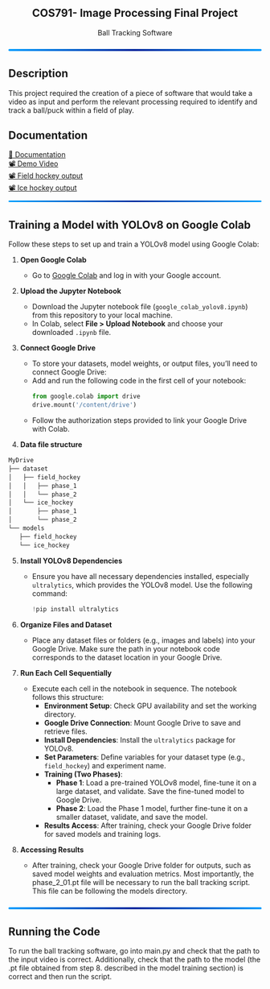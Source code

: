 <h2 align ='center'> COS791- Image Processing Final Project </h3>
<p align = 'center'>Ball Tracking Software</p>


<img src="readme_resources/bar.png" alt="Alt text" title="bar">

## Description

This project required the creation of a piece of software that would take a video as input and perform the relevant processing required to identify and track a ball/puck within a field of play.
## Documentation
<div><a href="https://www.overleaf.com/read/mbbcfmpmfktc#854a0b">🧾 Documentation</a></div>
<div><a href="https://drive.google.com/file/d/1jkOIvxXDZvI2KDQqlkBXQ5gFo0clQ3yN/view?usp=sharing">📽️ Demo Video </a></div>
<div><a href="[https://drive.google.com/file/d/1jkOIvxXDZvI2KDQqlkBXQ5gFo0clQ3yN/view?usp=sharing](https://drive.google.com/file/d/1436jDJVtvuZ7ax8HtKpQHgg4jj8iuI-a/view?usp=sharing)">📽️ Field hockey output </a></div>
<div><a href="[https://drive.google.com/file/d/1jkOIvxXDZvI2KDQqlkBXQ5gFo0clQ3yN/view?usp=sharing](https://drive.google.com/file/d/17OrBAij6Sdn6PP3A0mAU9h2LzvllaKpw/view?usp=sharing)">📽️ Ice hockey output </a></div>

<img src="readme_resources/bar.png" alt="Alt text" title="bar">


## Training a Model with YOLOv8 on Google Colab

Follow these steps to set up and train a YOLOv8 model using Google Colab:

1. **Open Google Colab**
   - Go to [Google Colab](https://colab.research.google.com/) and log in with your Google account.

2. **Upload the Jupyter Notebook**
   - Download the Jupyter notebook file (`google_colab_yolov8.ipynb`) from this repository to your local machine.
   - In Colab, select **File > Upload Notebook** and choose your downloaded `.ipynb` file.

3. **Connect Google Drive**
   - To store your datasets, model weights, or output files, you’ll need to connect Google Drive:
   - Add and run the following code in the first cell of your notebook:
     ```python
     from google.colab import drive
     drive.mount('/content/drive')
     ```
   - Follow the authorization steps provided to link your Google Drive with Colab.

4.  **Data file structure**
 ```python
MyDrive
├── dataset
│   ├── field_hockey
│   │   ├── phase_1
│   │   └── phase_2
│   └── ice_hockey
│       ├── phase_1
│       └── phase_2
└── models
    ├── field_hockey
    └── ice_hockey
```

5. **Install YOLOv8 Dependencies**
   - Ensure you have all necessary dependencies installed, especially `ultralytics`, which provides the YOLOv8 model. Use the following command:
     ```python
     !pip install ultralytics
     ```

6. **Organize Files and Dataset**
   - Place any dataset files or folders (e.g., images and labels) into your Google Drive. Make sure the path in your notebook code corresponds to the dataset location in your Google Drive.

7. **Run Each Cell Sequentially**
   - Execute each cell in the notebook in sequence. The notebook follows this structure:
     - **Environment Setup**: Check GPU availability and set the working directory.
     - **Google Drive Connection**: Mount Google Drive to save and retrieve files.
     - **Install Dependencies**: Install the `ultralytics` package for YOLOv8.
     - **Set Parameters**: Define variables for your dataset type (e.g., `field_hockey`) and experiment name.
     - **Training (Two Phases)**:
       - **Phase 1**: Load a pre-trained YOLOv8 model, fine-tune it on a large dataset, and validate. Save the fine-tuned model to Google Drive.
       - **Phase 2**: Load the Phase 1 model, further fine-tune it on a smaller dataset, validate, and save the model.
     - **Results Access**: After training, check your Google Drive folder for saved models and training logs.


8. **Accessing Results**
   - After training, check your Google Drive folder for outputs, such as saved model weights and evaluation metrics. Most importantly, the phase_2_01.pt file will be necessary to run the ball tracking script. This file can be following the models directory.


<img src="readme_resources/bar.png" alt="Alt text" title="bar">

## Running the Code
To run the ball tracking software, go into main.py and check that the path to the input video is correct. Additionally, check that the path to the model (the .pt file obtained from step 8. described in the model training section) is correct and then run the script.








